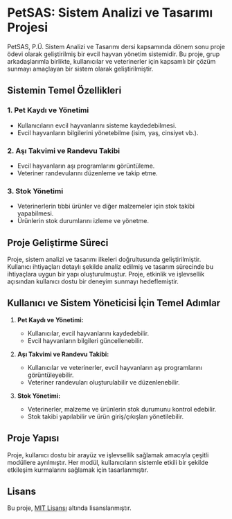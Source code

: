 # PetSAS: Sistem Analizi ve Tasarımı Projesi

PetSAS, P.Ü. Sistem Analizi ve Tasarımı dersi kapsamında dönem sonu proje ödevi olarak geliştirilmiş bir evcil hayvan yönetim sistemidir. Bu proje, grup arkadaşlarımla birlikte, kullanıcılar ve veterinerler için kapsamlı bir çözüm sunmayı amaçlayan bir sistem olarak geliştirilmiştir.

## Sistemin Temel Özellikleri

### 1. **Pet Kaydı ve Yönetimi**
- Kullanıcıların evcil hayvanlarını sisteme kaydedebilmesi.
- Evcil hayvanların bilgilerini yönetebilme (isim, yaş, cinsiyet vb.).

### 2. **Aşı Takvimi ve Randevu Takibi**
- Evcil hayvanların aşı programlarını görüntüleme.
- Veteriner randevularını düzenleme ve takip etme.

### 3. **Stok Yönetimi**
- Veterinerlerin tıbbi ürünler ve diğer malzemeler için stok takibi yapabilmesi.
- Ürünlerin stok durumlarını izleme ve yönetme.

## Proje Geliştirme Süreci

Proje, sistem analizi ve tasarımı ilkeleri doğrultusunda geliştirilmiştir. Kullanıcı ihtiyaçları detaylı şekilde analiz edilmiş ve tasarım sürecinde bu ihtiyaçlara uygun bir yapı oluşturulmuştur. Proje, etkinlik ve işlevsellik açısından kullanıcı dostu bir deneyim sunmayı hedeflemiştir.

## Kullanıcı ve Sistem Yöneticisi İçin Temel Adımlar

1. **Pet Kaydı ve Yönetimi:**
   - Kullanıcılar, evcil hayvanlarını kaydedebilir.
   - Evcil hayvanların bilgileri güncellenebilir.

2. **Aşı Takvimi ve Randevu Takibi:**
   - Kullanıcılar ve veterinerler, evcil hayvanların aşı programlarını görüntüleyebilir.
   - Veteriner randevuları oluşturulabilir ve düzenlenebilir.

3. **Stok Yönetimi:**
   - Veterinerler, malzeme ve ürünlerin stok durumunu kontrol edebilir.
   - Stok takibi yapılabilir ve ürün giriş/çıkışları yönetilebilir.

## Proje Yapısı

Proje, kullanıcı dostu bir arayüz ve işlevsellik sağlamak amacıyla çeşitli modüllere ayrılmıştır. Her modül, kullanıcıların sistemle etkili bir şekilde etkileşim kurmalarını sağlamak için tasarlanmıştır.


## Lisans

Bu proje, [MIT Lisansı](LICENSE) altında lisanslanmıştır.
